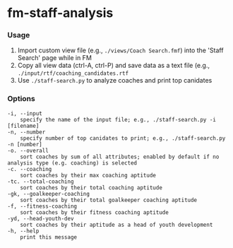 # fm-staff-analysis

### Usage

1. Import custom view file (e.g., `./views/Coach Search.fmf`) into the 'Staff Search' page while in FM
2. Copy all view data (ctrl-A, ctrl-P) and save data as a text file (e.g., `./input/rtf/coaching_candidates.rtf`
3. Use `./staff-search.py` to analyze coaches and print top canidates


### Options

	-i, --input
		specify the name of the input file; e.g., ./staff-search.py -i [filename] 
	-n, --number
		specify number of top canidates to print; e.g., ./staff-search.py -n [number]
	-o. --overall
		sort coaches by sum of all attributes; enabled by default if no analysis type (e.g. coaching) is selected
	-c. --coaching
		sort coaches by their max coaching aptitude
	-tc. --total-coaching
		sort coaches by their total coaching aptitude
	-gk, --goalkeeper-coaching
		sort coaches by their total goalkeeper coaching aptitude
	-f, --fitness-coaching
		sort coaches by their fitness coaching aptitude
	-yd, --head-youth-dev
		sort coaches by their aptitude as a head of youth development
	-h, --help
		print this message
